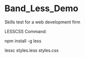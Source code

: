 # Band_Less_Demo
Skills test for a web development firm

LESSCSS Command: 

npm install -g less

lessc styles.less styles.css
